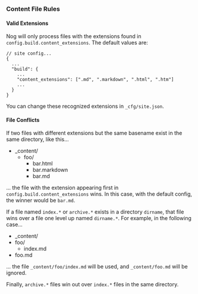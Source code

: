 ### Content File Rules

#### Valid Extensions

Nog will only process files with the extensions found in `config.build.content_extensions`.  The default values are:

```
// site config...
{
  ...
  "build": {
    ...
    "content_extensions": [".md", ".markdown", ".html", ".htm"]
    ...
  }
}
```

You can change these recognized extensions in `_cfg/site.json`.

#### File Conflicts

If two files with different extensions but the same basename exist in the same directory, like this...

 - \_content/
   - foo/
     - bar.html
     - bar.markdown
     - bar.md

... the file with the extension appearing first in `config.build.content_extensions` wins. In this case, with the default config, the winner would be `bar.md`.

If a file named `index.*` or `archive.*` exists in a directory `dirname`, that file wins over a file one level up named `dirname.*`. For example, in the following case...

- \_content/
 - foo/
   - index.md
  - foo.md  

... the file `_content/foo/index.md` will be used, and `_content/foo.md` will be ignored.

Finally, `archive.*` files win out over `index.*` files in the same directory.

